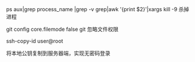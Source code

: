 ps aux|grep process_name |grep -v grep|awk '{print $2}'|xargs kill -9   杀掉进程

git config core.filemode false  git  忽略文件权限


ssh-copy-id user@root

将本地公钥复制到服务器端，实现无密码登录